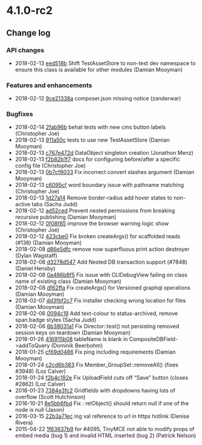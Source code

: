 # 4.1.0-rc2

<!--- Changes below this line will be automatically regenerated -->
<!-- markdownlint-disable proper-names enhanced-proper-names -->

## Change log

### API changes

- 2018-02-13 [eed518b](https://github.com/silverstripe/silverstripe-assets/commit/eed518b00f9f8ea3e1785a82f0bcd3d69371f6ea) Shift TestAssetStore to non-test dev namespace to ensure this class is available for other modules (Damian Mooyman)

### Features and enhancements

- 2018-02-12 [9ce21338a](https://github.com/silverstripe/silverstripe-framework/commit/9ce21338a3083c80128c5923eab3d8b968f4dd83) composer.json missing notice (zanderwar)

### Bugfixes

- 2018-02-14 [2fab96b](https://github.com/silverstripe/silverstripe-asset-admin/commit/2fab96b11dff2e15f150f2b1cd9d2461d247b953) behat tests with new cms button labels (Christopher Joe)
- 2018-02-13 [911a50c](https://github.com/silverstripe/silverstripe-errorpage/commit/911a50c35c74e0482dbf182762112099eee30fbe) tests to use new TestAssetStore (Damian Mooyman)
- 2018-02-13 [c767e472d](https://github.com/silverstripe/silverstripe-framework/commit/c767e472dc494408460ef47c27b8d34475da4ac6) DataObject singleton creation (Jonathon Menz)
- 2018-02-13 [f2b82b1f7](https://github.com/silverstripe/silverstripe-framework/commit/f2b82b1f77a60de4bf1b5807e1b820aad263ae1b) docs for configuring before/after a specific config file (Christopher Joe)
- 2018-02-13 [0b7cf8033](https://github.com/silverstripe/silverstripe-framework/commit/0b7cf8033198077cf6594f91e3f816d562cabc50) Fix incorrect convert slashes argument (Damian Mooyman)
- 2018-02-13 [c6095cf](https://github.com/silverstripe/silverstripe-config/commit/c6095cfc0a07a74bb932e2191215d06f102e992a) word boundary issue with pathname matching (Christopher Joe)
- 2018-02-13 [1d27a14](https://github.com/silverstripe/silverstripe-admin/commit/1d27a14be75efb33a503f7f1c15b093ab3b59c7f) Remove border-radius add hover states to non-active tabs (Sacha Judd)
- 2018-02-12 [ad52ced](https://github.com/silverstripe/silverstripe-versioned/commit/ad52ced4353b8abe312aeacfb2c95657169feedc) Prevent nested permissions from breaking recursive publishing (Damian Mooyman)
- 2018-02-12 [0f08f85](https://github.com/silverstripe/silverstripe-admin/commit/0f08f85508d01a578015848caff032ae0fd62e4c) improve the browser warning logic show (Christopher Joe)
- 2018-02-12 [423cbe0](https://github.com/silverstripe/silverstripe-graphql/commit/423cbe0ada53fcb63789cbdbafc94952dc2d7637) Fix broken createArgs() for scaffolded reads (#138) (Damian Mooyman)
- 2018-02-08 [d86e5dfc](https://github.com/silverstripe/silverstripe-cms/commit/d86e5dfc883267ffaa0c43e9ece7576c4f42ed61) remove now superfluous print action destroyer (Dylan Wagstaff)
- 2018-02-08 [d3278d547](https://github.com/silverstripe/silverstripe-framework/commit/d3278d5470165bba14ee5026453ec7d529901f42) Add Nested DB transaction support (#7848) (Daniel Hensby)
- 2018-02-08 [0a486b8f5](https://github.com/silverstripe/silverstripe-framework/commit/0a486b8f5705242de523489190f3975d55b3b3e6) Fix issue with CLIDebugView failing on class name of existing class (Damian Mooyman)
- 2018-02-08 [df62ffa](https://github.com/silverstripe/silverstripe-versioned/commit/df62ffa2616212f4b6000ec7c7b51558e5414e61) Fix createArgs() for Versioned graphql operations (Damian Mooyman)
- 2018-02-07 [dd3fbf2c7](https://github.com/silverstripe/silverstripe-framework/commit/dd3fbf2c73a662a5d525178800d9697a895feea1) Fix installer checking wrong location for files (Damian Mooyman)
- 2018-02-06 [0094c19](https://github.com/silverstripe/silverstripe-admin/commit/0094c19304eea5ac02daf42095da341315dae84f) Add text-colour to status-archived, remove span.badge styles (Sacha Judd)
- 2018-02-06 [6b38031a1](https://github.com/silverstripe/silverstripe-framework/commit/6b38031a1e16e94d5bafcbcce4bdcb2d6b3680ed) Fix Director::test() not persisting removed session keys on teardown (Damian Mooyman)
- 2018-01-26 [416915b08](https://github.com/silverstripe/silverstripe-framework/commit/416915b08248285083518850ad8d015ca8ed25c2) tableName is blank in CompositeDBField-&gt;addToQuery (Dominik Beerbohm)
- 2018-01-25 [cf69d0486](https://github.com/silverstripe/silverstripe-framework/commit/cf69d048665befa90eb43146f86cde984b876b3a) Fix ping including requirements (Damian Mooyman)
- 2018-01-24 [c2cd6b383](https://github.com/silverstripe/silverstripe-framework/commit/c2cd6b3832c6bc4775b2742df593b445c2aca391) Fix Member_GroupSet::removeAll() (fixes #3948) (Loz Calver)
- 2018-01-24 [f2b4c192e](https://github.com/silverstripe/silverstripe-framework/commit/f2b4c192ec4d70779f7c667a976e741a7f3a26c5) Fix UploadField cuts off “Save” button (closes #2862) (Loz Calver)
- 2018-01-23 [7384e3fc2](https://github.com/silverstripe/silverstripe-framework/commit/7384e3fc25987742ea08af74b704857a936e8ec0) Gridfields with dropdowns having lots of overflow (Scott Hutchinson)
- 2016-10-21 [8e5bb6fbd](https://github.com/silverstripe/silverstripe-framework/commit/8e5bb6fbdce0b2ca2d08a45534df2264db5e6b12) Fix : relObject() should return null if one of the node is null (Jason)
- 2016-03-15 [22b3a71ec](https://github.com/silverstripe/silverstripe-framework/commit/22b3a71ec0c8cd8c38030fa0bf5449abefafe8a3) ing val reference to url in https hotlink (Denise Rivera)
- 2015-04-22 [1f63637b9](https://github.com/silverstripe/silverstripe-framework/commit/1f63637b9369d4644a92523ada5d1a5dc0576c12) for #4095, TinyMCE not able to modify props of embed media (bug 1) and invalid HTML inserted (bug 2) (Patrick Nelson)
